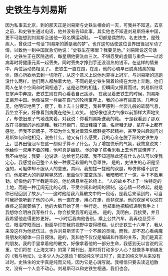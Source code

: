 # 史铁生与刘易斯
因为私事去北京，到的那天正是刘易斯与史铁生相会的一天，可我并不知道。去京之前，和史铁生通过电话，他并没有告知此事。其实他也不知道刘易斯将来中国，更不可能想到刘易斯会送他一双名牌运动鞋。 
一切都是偶然的，名史铁生，是残疾人，曾获过一句话“刘易斯的脚是我的梦”。也许这句话使这位世界田径冠军动了情，以致他一到中国就急切地说：“史铁生在哪里？我要见他。” 
刘易斯说这句话时，史铁生正在医院透析，每星期他要洗血三次。不堪忍受的虚弱与重负——过滤病毒时将健康元素一起丢失，同时丢失才挣到手还没温热的钱币。在这样的情景中，两位运动员相见了。 
史铁生一直在跑，在走，他的心魂早已脱离残疾的躯体，随心所欲地去到一切所在，从这个意义上说他也算得上冠军，与刘易斯的迅跑没什么两样。他们两人都触着大地，不同的是史铁生隔着轮椅在大地上奔跑。他们两人在某个空间和时间相遇了，这是必然的相逢，但瞬间又擦肩而过。刘易斯继续在掌声中奔跑，史铁生则在内心看着自己跋涉。 
在我见着史铁生的时候，刘易斯正离开中国。他像往常一样坐在自己的轮椅宝座上，我的心神有些震荡，几年没见，他明显地黑了，瘦了，看上去十分疲乏，我甚至感到一丝婴儿般的软弱气息，我坐立不安，好像看到病魔在他头上欢笑。 
他好像也没力气像以前那样大声地笑了，却依旧孩子气地浅笑着，对我说：你看刘易斯送我的鞋。 
于是我看到了那双放在书橱里的运动跑鞋。我打开橱门，取出鞋掂了掂，名牌鞋无疑，拿在手上都有感觉。但我不识牌子，不知为什么我对着双名牌鞋提不起精神，甚至没兴趣询问刘易斯如何和他相见，说些什么，他又有什么感受，我的心全在脱了形的史铁生身上，世界田径冠军在这一刻似乎算不了什么。为了增加快乐的气氛，我故意说笑：他给你一双用不着的鞋，他可真是幽默。 
他的妻子陈希米看上去也有些憔悴了，我不由地说：我要一边说话一边给老兄按摩。我不知道除此还有什么办法可以使我定心。我感觉自己整个人被一种疲乏软弱的气息罩住。 
是的，史铁生的心识是坚强的，可躯体却不服从人的意志。其间，我想搓一搓他的双腿，却仿佛碰不到它们，他那肥大的裤腿晃晃悠悠，里面似乎空空荡荡，我暗暗吃了一惊，手下不敢用劲，好像他的下半截是空的，他仿佛悬坐在轮椅上。 
“人的故乡不止于一块特定的土地，而是一种辽阔无比的心情，不受空间和时间的限制，这心情一经唤起，就是你已经回到了故乡。”——这时他给我八篇散文中的一段话，是我后来读到的，可当时我好像听到了他的心声。他一直在走，用心在走，而非双足。他的双足可以说在瘫痪之前就萎缩了，他的大脑开始了另一种行走。 
他郑重地把稿纸递到我手上！我想你会明白我写些什么，你会接受我写的这些。 
是的，我明白，我接受，并且我希望他走得更妙更好。 
一小时后我向他告别。乘上公共汽车，我再也忍受不住，眼泪夺眶而出，街面华灯在我的视野中变得模糊。认识史铁生十六年了，我从来没这样为他悲伤过。也许刘易斯坚实了一个不屈的灵魂，而我，却不忍心看病魔将朋友的躯体一日日侵蚀。是的，我和他不仅仅是编辑和作家的关系，我们是真正的朋友。我的手里拿着他的散文，好像拿着他的一部分生命，我感到无以言说的沉重。它们将在《上海文学》的第７期刊出，那时将打动多少人心？就像多年前编发的《我与地坛》，让多少人为之感动？都说纯文学过时了，真正的纯文学从来没有过时。史铁生的文字真是纯而又纯，因为它是心魂写就。我相信只要去读这组散文，没有一个人会不动心。刘易斯可以和史铁生相通，我们也会。
  